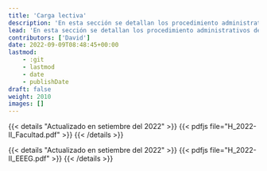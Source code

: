 ```yaml
---
title: 'Carga lectiva'
description: 'En esta sección se detallan los procedimiento administrativos de la Facultad de Ciencias Físicas.'
lead: 'En esta sección se detallan los procedimiento administrativos de la Facultad de Ciencias Físicas.'
contributors: ['David']
date: 2022-09-09T08:48:45+00:00
lastmod:
    - :git
    - lastmod
    - date
    - publishDate
draft: false
weight: 2010
images: []
---
```


{{< details "Actualizado en setiembre del 2022" >}}
{{< pdfjs file="H_2022-II_Facultad.pdf" >}}
{{< /details >}}

{{< details "Actualizado en setiembre del 2022" >}}
{{< pdfjs file="H_2022-II_EEEG.pdf" >}}
{{< /details >}}
